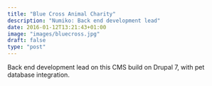 ```yaml
---
title: "Blue Cross Animal Charity"
description: "Numiko: Back end development lead"
date: 2016-01-12T13:21:43+01:00
image: "images/bluecross.jpg"
draft: false
type: "post"
---
```

Back end development lead on this CMS build on Drupal 7, with pet database
integration.
